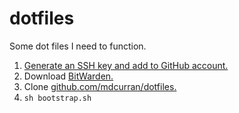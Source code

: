 # dotfiles

Some dot files I need to function.

1. [Generate an SSH key and add to GitHub account.](https://help.github.com/en/github/authenticating-to-github/adding-a-new-ssh-key-to-your-github-account)
2. Download [BitWarden.](https://bitwarden.com)
2. Clone [github.com/mdcurran/dotfiles.](https://github.com/mdcurran/dotfiles)
3. `sh bootstrap.sh`
